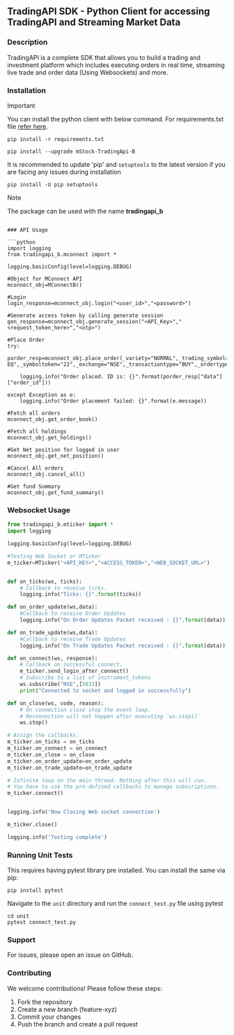 ## TradingAPI SDK - Python Client for accessing TradingAPI and Streaming Market Data

### Description
TradingAPI is a complete SDK that allows you to build a trading and investment platform which includes executing orders in real time, streaming live trade and order data (Using Websockets) and more. 

### Installation
> [!IMPORTANT]
> You can install the python client with below command. For requirements.txt file [refer here](https://github.com/MiraeAsset-mStock/pytradingapi-typeB/blob/main/requirements.txt).
```
pip install -r requirements.txt
 
pip install --upgrade mStock-TradingApi-B
```
 
It is recommended to update 'pip' and `setuptools` to the latest version if you are facing any issues during installation
 
```
pip install -U pip setuptools
```
 
>[!NOTE]
>The package can be used with the name **tradingapi_b**
```

### API Usage

```python
import logging
from tradingapi_b.mconnect import *

logging.basicConfig(level=logging.DEBUG)

#Object for MConnect API
mconnect_obj=MConnectB()

#Login
login_response=mconnect_obj.login("<user_id>","<password>")

#Generate access token by calling generate session
gen_response=mconnect_obj.generate_session("<API_Key>","<request_token_here>","<otp>")

#Place Order
try:
    porder_resp=mconnect_obj.place_order(_variety="NORMAL",_trading_symbol="ACC-EQ",_symboltoken="22",_exchange="NSE",_transactiontype="BUY",_ordertype="MARKET",_quantity="20",_producttype="DELIVERY",_price="0",_triggerprice="0",_squareoff="0",_stoploss="0",_trailingStopLoss="",_disclosedquantity="0",_duration="DAY",_ordertag="")
    
    logging.info("Order placed. ID is: {}".format(porder_resp["data"]["order_id"]))

except Exception as e:
    logging.info("Order placement failed: {}".format(e.message))

#Fetch all orders
mconnect_obj.get_order_book()

#Fetch all holdings
mconnect_obj.get_holdings()

#Get Net position for logged in user
mconnect_obj.get_net_position()

#Cancel All orders
mconnect_obj.cancel_all()

#Get fund Summary
mconnect_obj.get_fund_summary()

```

### Websocket Usage
```python
from tradingapi_b.mticker import *
import logging

logging.basicConfig(level=logging.DEBUG)

#Testing Web Socket or MTicker
m_ticker=MTicker("<API_KEY>","<ACCESS_TOKEN>","<WEB_SOCKET_URL>")


def on_ticks(ws, ticks):
    # Callback to receive ticks.
    logging.info("Ticks: {}".format(ticks))

def on_order_update(ws,data):
    #Callback to receive Order Updates
    logging.info("On Order Updates Packet received : {}".format(data))

def on_trade_update(ws,data):
    #Callback to receive Trade Updates
    logging.info("On Trade Updates Packet received : {}".format(data))

def on_connect(ws, response):
    # Callback on successful connect.
    m_ticker.send_login_after_connect()
    # Subscribe to a list of instrument_tokens 
    ws.subscribe("NSE",[5633])
    print("Connected to socket and logged in successfully")

def on_close(ws, code, reason):
    # On connection close stop the event loop.
    # Reconnection will not happen after executing `ws.stop()`
    ws.stop()

# Assign the callbacks.
m_ticker.on_ticks = on_ticks
m_ticker.on_connect = on_connect
m_ticker.on_close = on_close
m_ticker.on_order_update=on_order_update
m_ticker.on_trade_update=on_trade_update

# Infinite loop on the main thread. Nothing after this will run.
# You have to use the pre-defined callbacks to manage subscriptions.
m_ticker.connect()


logging.info('Now Closing Web socket connection')

m_ticker.close()

logging.info('Testing complete')


```

### Running Unit Tests

This requires having pytest library pre installed. You can install the same via pip:

``` pip install pytest ```

Navigate to the ```unit``` directory and run the ```connect_test.py``` file using pytest

```
cd unit
pytest connect_test.py
```

### Support
For issues, please open an issue on GitHub.

### Contributing

We welcome contributions! Please follow these steps:

1. Fork the repository
2. Create a new branch (feature-xyz)
3. Commit your changes
4. Push the branch and create a pull request

